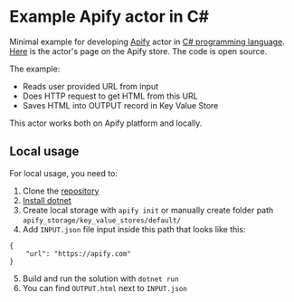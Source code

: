# Example Apify actor in C#

Minimal example for developing [Apify](https://apify.com/) actor in [C# programming language](https://docs.microsoft.com/en-us/dotnet/csharp/tour-of-csharp/). [Here](https://apify.com/patrik.trefil/c-sharp-apify-actor-example) is the actor's page on the Apify store. The code is open source.

The example:

-   Reads user provided URL from input
-   Does HTTP request to get HTML from this URL
-   Saves HTML into OUTPUT record in Key Value Store

This actor works both on Apify platform and locally.

## Local usage

For local usage, you need to:

1. Clone the [repository](https://github.com/PatrikTrefil/c-sharp-apify-actor-example)
2. [Install dotnet](https://dotnet.microsoft.com/en-us/download)
3. Create local storage with `apify init` or manually create folder path `apify_storage/key_value_stores/default/`
4. Add `INPUT.json` file input inside this path that looks like this:

```
{
    "url": "https://apify.com"
}
```

5. Build and run the solution with `dotnet run`
6. You can find `OUTPUT.html` next to `INPUT.json`
